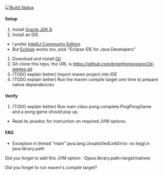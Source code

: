[![Build Status](https://travis-ci.org/brianfromoregon/2d-games.svg?branch=master)](https://travis-ci.org/brianfromoregon/2d-games)

#### Setup
1. Install [Oracle JDK 8](http://www.oracle.com/technetwork/java/javase/downloads/jdk8-downloads-2133151.html). 
1. Install an IDE. 
 * I prefer [IntelliJ Community Edition](https://www.jetbrains.com/idea/download/) 
 * But [Eclipse](http://www.eclipse.org/downloads/) works too, pick "Eclipse IDE for Java Developers"
1. Download and install [Git](https://git-scm.com/downloads)
1. Git clone this repo, the URL is _https://github.com/brianfromoregon/2d-games.git_
1. (TODO explain better) Import maven project into IDE
1. (TODO explain better) Run the maven compile target one time to prepare native dependencies

#### Verify
1. (TODO explain better) Run main class pong.complete.PingPongGame and a pong game should pop up.
 * Read its javadoc for instruction on required JVM options.

#### FAQ


* Exception in thread "main" java.lang.UnsatisfiedLinkError: no lwjgl in java.library.path

 Did you forget to add this JVM option: -Djava.library.path=target/natives
 
 Did you forget to run maven's compile target?
